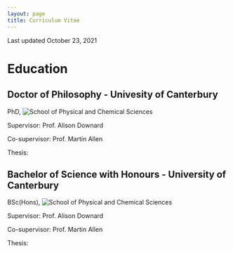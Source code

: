 ```yaml
---
layout: page
title: Curriculum Vitae
---
```


Last updated October 23, 2021

# Education 

## Doctor of Philosophy - Univesity of Canterbury 
PhD, ![School of Physical and Chemical Sciences](https://www.canterbury.ac.nz/science/schools-and-departments/phys-chem/)

Supervisor: Prof. Alison Downard 

Co-supervisor: Prof. Martin Allen

Thesis: 

## Bachelor of Science with Honours - University of Canterbury
BSc(Hons), ![School of Physical and Chemical Sciences](https://www.canterbury.ac.nz/science/schools-and-departments/phys-chem/)

Supervisor: Prof. Alison Downard 

Co-supervisor: Prof. Martin Allen

Thesis: 